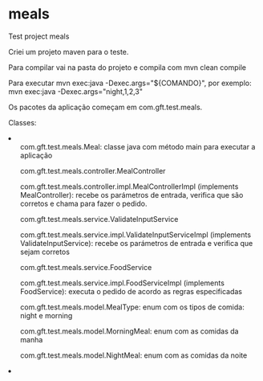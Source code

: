 # meals
Test project meals

Criei um projeto maven para o teste.

Para compilar vai na pasta do projeto e compila com mvn clean compile

Para executar mvn exec:java -Dexec.args="${COMANDO}", por exemplo: mvn exec:java -Dexec.args="night,1,2,3"

Os pacotes da aplicação começam em com.gft.test.meals.

Classes:
<li>
  <ul>com.gft.test.meals.Meal: classe java com método main para executar a aplicação</ul>
  <ul>com.gft.test.meals.controller.MealController</ul>
  <ul>com.gft.test.meals.controller.impl.MealControllerImpl (implements MealController): recebe os parámetros de entrada, verifica que são corretos e chama para fazer o pedido.</ul>
  <ul>com.gft.test.meals.service.ValidateInputService</ul>
  <ul>com.gft.test.meals.service.impl.ValidateInputServiceImpl (implements ValidateInputService): recebe os parámetros de entrada e verifica que sejam corretos</ul>
  <ul>com.gft.test.meals.service.FoodService</ul>
  <ul>com.gft.test.meals.service.impl.FoodServiceImpl (implements FoodService): executa o pedido de acordo as regras especificadas</ul>
  <ul>com.gft.test.meals.model.MealType: enum com os tipos de comida: night e morning</ul>
  <ul>com.gft.test.meals.model.MorningMeal: enum com as comidas da manha</ul>
  <ul>com.gft.test.meals.model.NightMeal: enum com as comidas da noite</ul>
<li>

